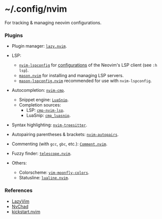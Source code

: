 # ~/.config/nvim
For tracking & managing neovim configurations.

### Plugins
- Plugin manager: [`lazy.nvim`](https://github.com/folke/lazy.nvim).

- LSP:
  - [`nvim-lspconfig`](https://github.com/neovim/nvim-lspconfig) for [configurations](https://github.com/neovim/nvim-lspconfig/blob/master/doc/server_configurations.md) of the Neovim's LSP client (see `:h lsp`).
  - [`mason.nvim`](https://github.com/williamboman/mason.nvim) for installing and managing LSP servers.
  - [`mason-lspconfig.nvim`](https://github.com/williamboman/mason-lspconfig.nvim) recommended for use with `nvim-lspconfig`.
 
- Autocompletion: [`nvim-cmp`](https://github.com/hrsh7th/nvim-cmp).
  - Snippet engine: [`LuaSnip`](https://github.com/L3MON4D3/LuaSnip).
  - Completion sources:
    - LSP: [`cmp-nvim-lsp`](https://github.com/hrsh7th/cmp-nvim-lsp).
    - LuaSnip: [`cmp_luasnip`](https://github.com/saadparwaiz1/cmp_luasnip).

- Syntax highlighting: [`nvim-treesitter`](https://github.com/nvim-treesitter/nvim-treesitter).

- Autopairing parentheses & brackets: [`nvim-autopairs`](https://github.com/windwp/nvim-autopairs).

- Commenting (with `gcc`, `gbc`, etc.): [`Comment.nvim`](https://github.com/numToStr/Comment.nvim).

- Fuzzy finder: [`telescope.nvim`](https://github.com/nvim-telescope/telescope.nvim).

- Others:
  - Colorscheme: [`vim-moonfly-colors`](https://github.com/bluz71/vim-moonfly-colors).
  - Statusline: [`lualine.nvim`](https://github.com/nvim-lualine/lualine.nvim).

### References
- [LazyVim](https://github.com/LazyVim/LazyVim)
- [NvChad](https://github.com/NvChad/NvChad)
- [kickstart.nvim](https://github.com/nvim-lua/kickstart.nvim)
